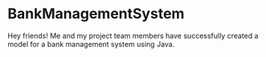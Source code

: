 # BankManagementSystem
Hey friends! Me and my project team members have successfully created a model for a bank management system using Java.
